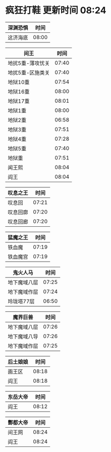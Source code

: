 # 疯狂打鞋 更新时间 08:24

| 深渊恐惧   | 时间    |
|--------|-------|
| 这济海底 | 08:00 |

| 间王   | 时间    |
|--------|-------|
| 地扰5重-薄攻忧关 | 07:40 |
| 地扰5重-区施类关 | 07:40 |
| 地狱10重 | 07:54 |
| 地狱16重 | 08:00 |
| 地狱17重 | 08:01 |
| 地狱1重 | 08:00 |
| 地狱2重 | 06:58 |
| 地狱3重 | 07:51 |
| 地狱4重 | 07:28 |
| 地狱5重 | 07:40 |
| 地狱重 | 07:51 |
| 闻王熙 | 08:04 |
| 阎王 | 08:04 |

| 叹息之王   | 时间    |
|--------|-------|
| 叹息回 | 07:21 |
| 叹息回廓 | 07:20 |
| 叹息回廊 | 07:20 |

| 猛魔之王   | 时间    |
|--------|-------|
| 铁血魔 | 07:19 |
| 铁血魔宫 | 07:19 |

| 鬼火人马   | 时间    |
|--------|-------|
| 地下魔域八层 | 07:25 |
| 地下魔域作层 | 07:24 |
| 玲珑塔77层 | 06:50 |

| 魔界巨兽   | 时间    |
|--------|-------|
| 地下魔域八层 | 07:26 |
| 地下魔域八导 | 07:26 |
| 地下魔域作层 | 07:25 |

| 后土娘娘   | 时间    |
|--------|-------|
| 画王区 | 08:18 |
| 阎王 | 08:18 |

| 东岳大帝   | 时间    |
|--------|-------|
| 阎王 | 08:12 |

| 酆都大帝   | 时间    |
|--------|-------|
| 间王网 | 08:24 |
| 阎王 | 08:24 |